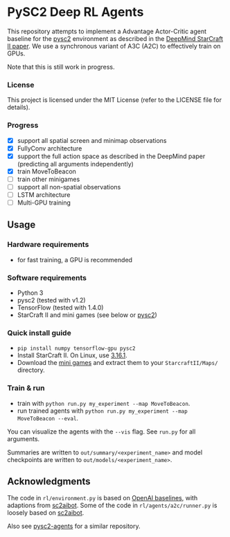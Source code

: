 # PySC2 Deep RL Agents

This repository attempts to implement a Advantage Actor-Critic agent baseline for the 
[pysc2](https://github.com/deepmind/pysc2/) 
environment as described in the 
[DeepMind StarCraft II paper](https://deepmind.com/documents/110/sc2le.pdf).
We use a synchronous variant of A3C (A2C) to effectively train on GPUs.

Note that this is still work in progress.

### License

This project is licensed under the MIT License (refer to the LICENSE file for details).

### Progress
- [x] support all spatial screen and minimap observations
- [x] FullyConv architecture
- [x] support the full action space as described in the DeepMind paper (predicting all arguments independently)
- [x] train MoveToBeacon
- [ ] train other minigames
- [ ] support all non-spatial observations
- [ ] LSTM architecture
- [ ] Multi-GPU training

## Usage

### Hardware requirements
- for fast training, a GPU is recommended

### Software requirements
- Python 3
- pysc2 (tested with v1.2)
- TensorFlow (tested with 1.4.0)
- StarCraft II and mini games (see below or [pysc2](https://github.com/deepmind/pysc2/))

### Quick install guide
- `pip install numpy tensorflow-gpu pysc2`
- Install StarCraft II. On Linux, use [3.16.1](http://blzdistsc2-a.akamaihd.net/Linux/SC2.3.16.1.zip).
- Download the [mini games](https://github.com/deepmind/pysc2/releases/download/v1.2/mini_games.zip)
and extract them to your `StarcraftII/Maps/` directory.

### Train & run
- train with `python run.py my_experiment --map MoveToBeacon`.
- run trained agents with `python run.py my_experiment --map MoveToBeacon --eval`.

You can visualize the agents with the `--vis` flag. 
See `run.py` for all arguments.

Summaries are written to `out/summary/<experiment_name>` and model checkpoints are written to `out/models/<experiment_name>`.


## Acknowledgments
The code in `rl/environment.py` is based on 
[OpenAI baselines](https://github.com/openai/baselines/tree/master/baselines/a2c),
with adaptions from
[sc2aibot](https://github.com/pekaalto/sc2aibot).
Some of the code in `rl/agents/a2c/runner.py` is loosely based on
[sc2aibot](https://github.com/pekaalto/sc2aibot).

Also see [pysc2-agents](https://github.com/xhujoy/pysc2-agents) for a similar repository.

